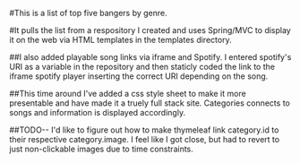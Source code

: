 #This is a list of top five bangers by genre.

#It pulls the list from a respository I created and uses Spring/MVC to display it on the web via HTML templates in the templates directory.

##I also added playable song links via iframe and Spotify. I entered spotify's URI as a variable in the repository and then staticly coded the link to the iframe spotify player inserting the correct URI depending on the song.

##This time around I've added a css style sheet to make it more presentable and have made it a truely full stack site. Categories connects to songs and information is displayed accordingly. 

##TODO-- I'd like to figure out how to make thymeleaf link category.id to their respective category.image. I feel like I got close, but had to revert to just non-clickable images due to time constraints.